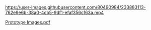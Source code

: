 

https://user-images.githubusercontent.com/80490984/233883113-762e9e6b-38a0-4cb5-9df1-efaf356c163a.mp4

[Prototype Images.pdf](https://github.com/RequirementsProject/RealtorWebsiteProject/files/11305756/Prototype.Images.pdf)
